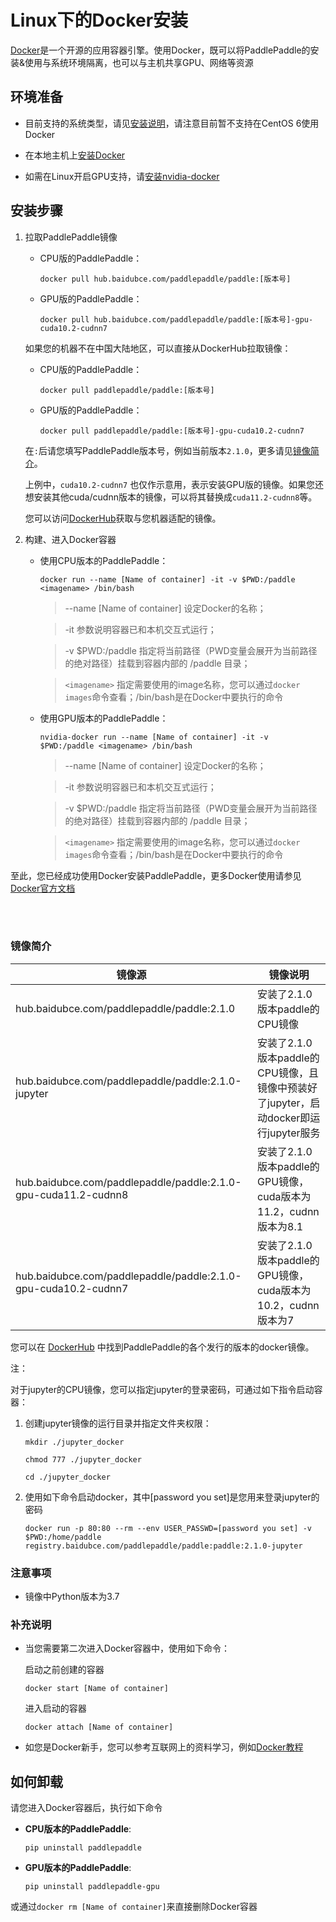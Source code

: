 # **Linux下的Docker安装**

[Docker](https://docs.docker.com/install/)是一个开源的应用容器引擎。使用Docker，既可以将PaddlePaddle的安装&使用与系统环境隔离，也可以与主机共享GPU、网络等资源

## 环境准备

- 目前支持的系统类型，请见[安装说明](./index_cn.html)，请注意目前暂不支持在CentOS 6使用Docker

- 在本地主机上[安装Docker](https://hub.docker.com/search/?type=edition&offering=community)

- 如需在Linux开启GPU支持，请[安装nvidia-docker](https://github.com/NVIDIA/nvidia-docker)

## 安装步骤

1. 拉取PaddlePaddle镜像

    * CPU版的PaddlePaddle：
        ```
        docker pull hub.baidubce.com/paddlepaddle/paddle:[版本号]
        ```

    * GPU版的PaddlePaddle：
        ```
        docker pull hub.baidubce.com/paddlepaddle/paddle:[版本号]-gpu-cuda10.2-cudnn7
        ```

    如果您的机器不在中国大陆地区，可以直接从DockerHub拉取镜像：

    * CPU版的PaddlePaddle：
        ```
        docker pull paddlepaddle/paddle:[版本号]
        ```

    * GPU版的PaddlePaddle：
        ```
        docker pull paddlepaddle/paddle:[版本号]-gpu-cuda10.2-cudnn7
        ```

    在`:`后请您填写PaddlePaddle版本号，例如当前版本`2.1.0`，更多请见[镜像简介](#dockers)。

    上例中，`cuda10.2-cudnn7` 也仅作示意用，表示安装GPU版的镜像。如果您还想安装其他cuda/cudnn版本的镜像，可以将其替换成`cuda11.2-cudnn8`等。

    您可以访问[DockerHub](https://hub.docker.com/r/paddlepaddle/paddle/tags/)获取与您机器适配的镜像。

2. 构建、进入Docker容器

    * 使用CPU版本的PaddlePaddle：



        ```
        docker run --name [Name of container] -it -v $PWD:/paddle <imagename> /bin/bash
        ```

        > --name [Name of container] 设定Docker的名称；


        > -it 参数说明容器已和本机交互式运行；


        > -v $PWD:/paddle 指定将当前路径（PWD变量会展开为当前路径的绝对路径）挂载到容器内部的 /paddle 目录；

        > `<imagename>` 指定需要使用的image名称，您可以通过`docker images`命令查看；/bin/bash是在Docker中要执行的命令



    * 使用GPU版本的PaddlePaddle：



        ```
        nvidia-docker run --name [Name of container] -it -v $PWD:/paddle <imagename> /bin/bash
        ```

        > --name [Name of container] 设定Docker的名称；


        > -it 参数说明容器已和本机交互式运行；


        > -v $PWD:/paddle 指定将当前路径（PWD变量会展开为当前路径的绝对路径）挂载到容器内部的 /paddle 目录；

        > `<imagename>` 指定需要使用的image名称，您可以通过`docker images`命令查看；/bin/bash是在Docker中要执行的命令



至此，您已经成功使用Docker安装PaddlePaddle，更多Docker使用请参见[Docker官方文档](https://docs.docker.com)

<a name="dockers"></a>
</br></br>
### **镜像简介**
<p align="center">
<table>
    <thead>
    <tr>
        <th> 镜像源 </th>
        <th> 镜像说明 </th>
    </tr>
    </thead>
    <tbody>
        <tr>
        <td> hub.baidubce.com/paddlepaddle/paddle:2.1.0 </td>
        <td> 安装了2.1.0版本paddle的CPU镜像 </td>
    </tr>
    <tr>
        <td> hub.baidubce.com/paddlepaddle/paddle:2.1.0-jupyter </td>
        <td> 安装了2.1.0版本paddle的CPU镜像，且镜像中预装好了jupyter，启动docker即运行jupyter服务 </td>
    </tr>
    <tr>
        <td> hub.baidubce.com/paddlepaddle/paddle:2.1.0-gpu-cuda11.2-cudnn8 </td>
        <td> 安装了2.1.0版本paddle的GPU镜像，cuda版本为11.2，cudnn版本为8.1 </td>
    </tr>
        <tr>
        <td> hub.baidubce.com/paddlepaddle/paddle:2.1.0-gpu-cuda10.2-cudnn7 </td>
        <td> 安装了2.1.0版本paddle的GPU镜像，cuda版本为10.2，cudnn版本为7 </td>
    </tr>
   </tbody>
</table>
</p>

您可以在 [DockerHub](https://hub.docker.com/r/paddlepaddle/paddle/tags/) 中找到PaddlePaddle的各个发行的版本的docker镜像。

注：

对于jupyter的CPU镜像，您可以指定jupyter的登录密码，可通过如下指令启动容器：

1. 创建jupyter镜像的运行目录并指定文件夹权限：
    ```
    mkdir ./jupyter_docker
    ```
    ```
    chmod 777 ./jupyter_docker
    ```
    ```
    cd ./jupyter_docker
    ```

2. 使用如下命令启动docker，其中[password you set]是您用来登录jupyter的密码

    ```
    docker run -p 80:80 --rm --env USER_PASSWD=[password you set] -v $PWD:/home/paddle registry.baidubce.com/paddlepaddle/paddle:paddle:2.1.0-jupyter
    ```

### 注意事项

* 镜像中Python版本为3.7

### 补充说明

* 当您需要第二次进入Docker容器中，使用如下命令：

    启动之前创建的容器
    ```
    docker start [Name of container]
    ```

    进入启动的容器
    ```
    docker attach [Name of container]
    ```

* 如您是Docker新手，您可以参考互联网上的资料学习，例如[Docker教程](http://www.runoob.com/docker/docker-hello-world.html)

## 如何卸载

请您进入Docker容器后，执行如下命令

* **CPU版本的PaddlePaddle**:
    ```
    pip uninstall paddlepaddle
    ```

* **GPU版本的PaddlePaddle**:
    ```
    pip uninstall paddlepaddle-gpu
    ```

或通过`docker rm [Name of container]`来直接删除Docker容器
